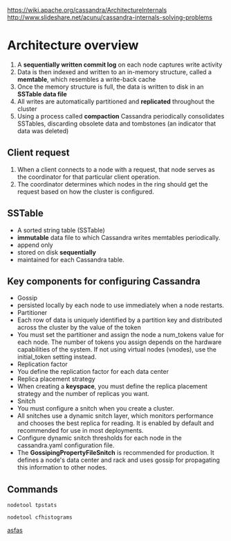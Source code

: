 https://wiki.apache.org/cassandra/ArchitectureInternals
http://www.slideshare.net/acunu/cassandra-internals-solving-problems

# Architecture overview
1. A **sequentially written commit log** on each node captures write activity
1. Data is then indexed and written to an in-memory structure, called a **memtable**, which resembles a write-back cache
1. Once the memory structure is full, the data is written to disk in an **SSTable data file**
1.  All writes are automatically partitioned and **replicated** throughout the cluster
1.  Using a process called **compaction** Cassandra periodically consolidates SSTables, discarding obsolete data and tombstones (an indicator that data was deleted)

## Client request

1. When a client connects to a node with a request, that node serves as the coordinator for that particular client operation. 
1. The coordinator determines which nodes in the ring should get the request based on how the cluster is configured.

## SSTable

* A sorted string table (SSTable)
* **immutable** data file to which Cassandra writes memtables periodically. 
* append only
* stored on disk **sequentially** 
* maintained for each Cassandra table.

## Key components for configuring Cassandra

* Gossip
 * persisted locally by each node to use immediately when a node restarts.
* Partitioner
 * Each row of data is uniquely identified by a partition key and distributed across the cluster by the value of the token
 * You must set the partitioner and assign the node a num_tokens value for each node. The number of tokens you assign depends on the hardware capabilities of the system. If not using virtual nodes (vnodes), use the initial_token setting instead.
* Replication factor
 * You define the replication factor for each data center
* Replica placement strategy
 * When creating a **keyspace**, you must define the replica placement strategy and the number of replicas you want.
* Snitch
 * You must configure a snitch when you create a cluster. 
 * All snitches use a dynamic snitch layer, which monitors performance and chooses the best replica for reading. It is enabled by default and recommended for use in most deployments. 
 * Configure dynamic snitch thresholds for each node in the cassandra.yaml configuration file.
 * The **GossipingPropertyFileSnitch** is recommended for production. It defines a node's data center and rack and uses gossip for propagating this information to other nodes.


## Commands
    nodetool tpstats

    nodetool cfhistograms

[asfas](4%20Myths%20about%20In-Memory%20Databases.md)
